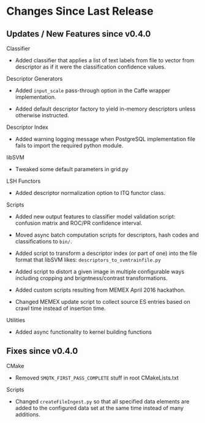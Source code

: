 Changes Since Last Release
==========================


Updates / New Features since v0.4.0
-----------------------------------

Classifier

  * Added classifier that applies a list of text labels from file to vector
    from descriptor as if it were the classification confidence values.

Descriptor Generators

  * Added ``input_scale`` pass-through option in the Caffe wrapper
    implementation.

  * Added default descriptor factory to yield in-memory descriptors unless
    otherwise instructed.

Descriptor Index

  * Added warning logging message when PostgreSQL implementation file fails to
    import the required python module.

libSVM

  * Tweaked some default parameters in grid.py

LSH Functors

  * Added descriptor normalization option to ITQ functor class.

Scripts

  * Added new output features to classifier model validation script: confusion
    matrix and ROC/PR confidence interval.

  * Moved async batch computation scripts for descriptors, hash codes and
    classifications to ``bin/``.

  * Added script to transform a descriptor index (or part of one) into the
    file format that libSVM likes: ``descriptors_to_svmtrainfile.py``

  * Added script to distort a given image in multiple configurable ways
    including cropping and brigntness/contrast transformations.

  * Added custom scripts resulting from MEMEX April 2016 hackathon.

  * Changed MEMEX update script to collect source ES entries based on crawl
    time instead of insertion time.

Utilities

  * Added async functionality to kernel building functions


Fixes since v0.4.0
------------------

CMake

  * Removed ``SMQTK_FIRST_PASS_COMPLETE`` stuff in root CMakeLists.txt

Scripts

  * Changed ``createFileIngest.py`` so that all specified data elements are
    added to the configured data set at the same time instead of many
    additions.
